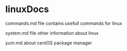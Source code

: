 # linuxDocs

commands.md file contains usefull commands for linux 

system.md file other information about linux

yum.md about centOS package manager

